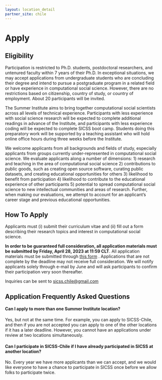 ```yaml
---
layout: location_detail
partner_site: chile
---
```


# Apply

## Eligibility

Participation is restricted to Ph.D. students, postdoctoral researchers, and untenured faculty within 7 years of their Ph.D. In exceptional situations, we may accept applications from undergraduate students who are concluding their degree and intend to pursue a postgraduate program in a related field or have experience in computational social science. However, there are no restrictions based on citizenship, country of study, or country of employment. About 20 participants will be invited.

The Summer Institute aims to bring together computational social scientists across all levels of technical experience. Participants with less experience with social science research will be expected to complete additional readings in advance of the Institute, and participants with less experience coding will be expected to complete SICSS boot camp. Students doing this preparatory work will be supported by a teaching assistant who will hold online office hours during three weeks before the Institute.

We welcome applicants from all backgrounds and fields of study, especially applicants from groups currently under-represented in computational social science. We evaluate applicants along a number of dimensions: 1) research and teaching in the area of computational social science 2) contributions to public goods, such as creating open source software, curating public datasets, and creating educational opportunities for others 3) likelihood to benefit from participation 4) likelihood to contribute to the educational experience of other participants 5) potential to spread computational social science to new intellectual communities and areas of research. Further, when making our evaluations, we attempt to account for an applicant’s career stage and previous educational opportunities.


## How To Apply

Applicants must (i) submit their curriculum vitae and (ii) fill out a form describing their research topics and interest in computational social science.


**In order to be guaranteed full consideration, all application materials must be submitted by Friday, April 28, 2023 at 11:59 CLT**.  All application materials must be submitted through [this form](https://docs.google.com/forms/d/e/1FAIpQLSfylTVk_vJDevsuhfvBkA1IQGJwhDgDBeFGT49fjS_I1hIdxA/viewform)
. Applications that are not complete by the deadline may not receive full consideration. We will notify applicants solely through e-mail by June and will ask participants to confirm their participation very soon thereafter.

Inquiries can be sent to [sicss.chile@gmail.com](sicss.chile@gmail.com)


## Application Frequently Asked Questions

#### Can I apply to more than one Summer Institute location?

Yes, but not at the same time. For example, you can apply to SICSS-Chile, and then if you are not accepted you can apply to one of the other locations if it has a later deadline. However, you cannot have an applications under review at two locations simultaneously.


#### Can I participate in SICSS-Chile if I have already participated in SICSS at another location?

No. Every year we have more applicants than we can accept, and we would like everyone to have a chance to participate in SICSS once before we allow folks to participate twice.
